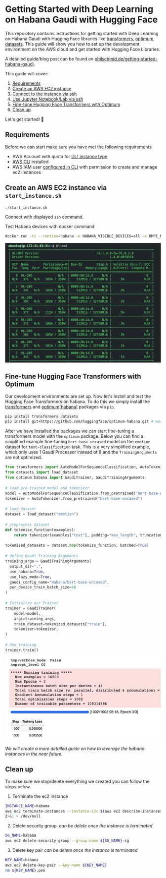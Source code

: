 # Getting Started with Deep Learning on Habana Gaudi with Hugging Face

This repository contains instructions for getting started with Deep Learning on Habana Gaudi with Hugging Face libraries like [transformers](https://huggingface.co/docs/transformers/index), [optimum](https://huggingface.co/docs/optimum/index), [datasets](https://huggingface.co/docs/datasets/index). This guide will show you how to set up the development environment on the AWS cloud and get started with Hugging Face Libraries. 

A detailed guide/blog post can be found on [philschmid.de/getting-started-habana-gaudi](https://philschmid.de/getting-started-habana-gaudi).

This guide will cover:

1. [Requirements](https://philschmid.de/getting-started-habana-gaudi#1-requirements)
2. [Create an AWS EC2 instance](https://philschmid.de/getting-started-habana-gaudi#2-create-an-aws-ec2-instance)
3. [Connect to the instance via ssh](https://philschmid.de/getting-started-habana-gaudi#3-connect-to-the-instance-via-ssh)
4. [Use Jupyter Notebook/Lab via ssh](https://philschmid.de/getting-started-habana-gaudi#4-use-jupyter-notebook-lab-via-ssh)
5. [Fine-tune Hugging Face Transformers with Optimum](https://philschmid.de/getting-started-habana-gaudi#5-fine-tune-hugging-face-transformers-with-optimum)
6. [Clean up](https://philschmid.de/getting-started-habana-gaudi#6-clean-up)

Let's get started! 🚀

## Requirements

Before we can start make sure you have met the following requirements

* AWS Account with quota for [DL1 instance type](https://aws.amazon.com/ec2/instance-types/dl1/)
* [AWS CLI](https://docs.aws.amazon.com/cli/latest/userguide/getting-started-install.html) installed
* AWS IAM user [configured in CLI](https://docs.aws.amazon.com/cli/latest/userguide/cli-chap-configure.html) with permission to create and manage ec2 instances


## Create an AWS EC2 instance via `start_instance.sh`

```bash
./start_instance.sh
```

Connect with displayed `ssh` command.

Test Habana devices with docker command
```bash
docker run -ti --runtime=habana -e HABANA_VISIBLE_DEVICES=all -e OMPI_MCA_btl_vader_single_copy_mechanism=none --cap-add=sys_nice --net=host --ipc=host -v $(pwd):/home/ubuntu/dev --workdir=/home/ubuntu/dev vault.habana.ai/gaudi-docker/1.4.1/ubuntu20.04/habanalabs/pytorch-installer-1.10.2:1.4.1-11 hl-smi
```

![hl-smi](assets/hl-smi.png)


## Fine-tune Hugging Face Transformers with Optimum

Our development environments are set up. Now let's install and test the Hugging Face Transformers on habana. To do this we simply install the [transformers](https://github.com/huggingface/transformers) and [optimum[habana]](https://github.com/huggingface/optimum-habana) packages via `pip`. 

```bash
pip install transformers datasets
pip install git+https://github.com/huggingface/optimum-habana.git # workaround until release of optimum-habana
```

After we have installed the packages we can start fine-tuning a transformers model with the `optimum` package. Below you can find a simplified example fine-tuning `bert-base-uncased` model on the `emotion` dataset for `text-classification` task. This is a very simplified example, which only uses 1 Gaudi Processor instead of 8 and the `TrainingArguments` are not optimized.

```python
from transformers import AutoModelForSequenceClassification, AutoTokenizer
from datasets import load_dataset
from optimum.habana import GaudiTrainer, GaudiTrainingArguments

# load pre-trained model and tokenizer
model = AutoModelForSequenceClassification.from_pretrained("bert-base-uncased", num_labels=6)
tokenizer = AutoTokenizer.from_pretrained("bert-base-uncased")

# load dataset
dataset = load_dataset("emotion")

# preprocess dataset
def tokenize_function(examples):
    return tokenizer(examples["text"], padding="max_length", truncation=True)

tokenized_datasets = dataset.map(tokenize_function, batched=True)

# define Gaudi Training Arguments
training_args = GaudiTrainingArguments(
  output_dir=".",
  use_habana=True,
  use_lazy_mode=True,
  gaudi_config_name="Habana/bert-base-uncased",
  per_device_train_batch_size=48
)

# Initialize our Trainer
trainer = GaudiTrainer(
    model=model,
    args=training_args,
    train_dataset=tokenized_datasets["train"],
    tokenizer=tokenizer,
)

# Run training
trainer.train()
```

![fine-tuning](assets/fine-tuning.png)

_We will create a more detailed guide on how to leverage the habana instances in the near future._

## Clean up

To make sure we stop/delete everything we created you can follow the steps below.

1. Terminate the ec2 instance
```Bash
INSTANCE_NAME=habana
aws ec2 terminate-instances --instance-ids $(aws ec2 describe-instances --filters "Name=tag:Name,Values=${INSTANCE_NAME}-demo" --query 'Reservations[*].Instances[*].InstanceId' --output text) \
2>&1 > /dev/null
```

2. Delete security group. _can be delete once the instance is terminated_
```bash
SG_NAME=habana
aws ec2 delete-security-group --group-name ${SG_NAME}-sg
```

3. Delete key pair _can be delete once the instance is terminated_
```bash
KEY_NAME=habana
aws ec2 delete-key-pair --key-name ${KEY_NAME}
rm ${KEY_NAME}.pem
```
